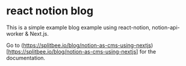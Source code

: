 # react notion blog

This is a simple example blog example using react-notion, notion-api-worker & Next.js.

Go to (https://splitbee.io/blog/notion-as-cms-using-nextjs)[https://splitbee.io/blog/notion-as-cms-using-nextjs] for the documentation.
